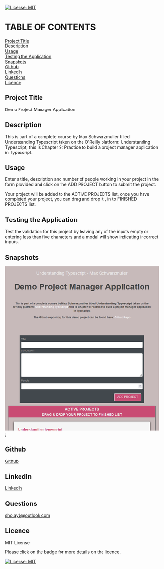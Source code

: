 [![License: MIT](https://img.shields.io/badge/License-MIT-yellow.svg)](https://opensource.org/licenses/MIT)

# TABLE OF CONTENTS

[Project Title](#project-title)<br>
[Description](#description)<br>
[Usage](#usage)<br>
[Testing the Application](#testing-the-application)<br>
[Snapshots](#snapshots)<br>
[Github](#github)<br>
[LinkedIn](#linkedin)<br>
[Questions](#questions)<br>
[Licence](#licence)

## Project Title

Demo Project Manager Application

## Description

This is part of a complete course by Max Schwarzmuller titled Understanding Typescript taken on the O'Reilly platform: Understanding Typescript, this is Chapter 9: Practice to build a project manager application in Typescript.

## Usage

Enter a title, description and number of people working in your project in the form provided and click on the ADD PROJECT button to submit the project.

Your project will be added to the ACTIVE PROJECTS list, once you have completed your project, you can drag and drop it , in to FINISHED PROJECTS list.

## Testing the Application

Test the validation for this project by leaving any of the inputs empty or entering less than five characters and a modal will show indicating incorrect inputs.

## Snapshots

![Demo Project Manager Application](./demo-project-manager-snap-1.PNG);

## Github

[Github](https://github.com/Sho-ayb)

## LinkedIn

[LinkedIn](https://www.linkedin.com/in/shoaybchoudhry/)

## Questions

sho.ayb@outlook.com

## Licence

MIT License

Please click on the badge for more details on the licence.

[![License: MIT](https://img.shields.io/badge/License-MIT-yellow.svg)](https://opensource.org/licenses/MIT)